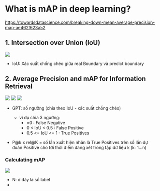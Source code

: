 # What is mAP in deep learning?
https://towardsdatascience.com/breaking-down-mean-average-precision-map-ae462f623a52

## 1. Intersection over Union (IoU)
![](https://i.imgur.com/nk9Knfc.png)
- IoU: Xác suất chồng chéo giữa real Boundary và predict boundary

## 2. Average Precision and mAP for Information Retrieval

![](https://i.imgur.com/VWa9AYe.png)
![](https://i.imgur.com/8jOaDDb.png)
![](https://i.imgur.com/vsiZKuJ.png)

- GPT: số ngưỡng (chia theo IoU - xác suất chồng chéo) 
    - ví dụ chia 3 ngưỡng:
        - =0  : False Negative
        - 0 < IoU < 0.5   : False Positive
        - 0.5 <= IoU <= 1 : True Positives

- P@k x rel@K = số lần xuất hiện nhãn là True Positives trên số lần dự đoán Positive cho tới thời điểm đang xét trong tập dữ liệu k (k: 1...n)

### Calculating mAP
![](https://i.imgur.com/3sp27hX.png)
- N: ở đây là số label
- 
